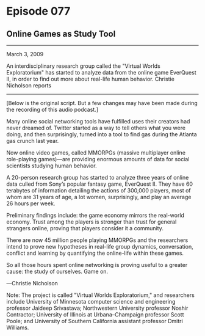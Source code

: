 # Episode 077

## Online Games as Study Tool

---

March 3, 2009

An interdisciplinary research group called the "Virtual Worlds Exploratorium" has started to analyze data from the online game EverQuest II, in order to find out more about real-life human behavior. Christie Nicholson reports

---

[Below is the original script. But a few changes may have been made during the recording of this audio podcast.]

Many online social networking tools have fulfilled uses their creators had never dreamed of. Twitter started as a way to tell others what you were doing, and then surprisingly, turned into a tool to find gas during the Atlanta gas crunch last year.

Now online video games, called MMORPGs (massive multiplayer online role-playing games)—are providing enormous amounts of data for social scientists studying human behavior.

A 20-person research group has started to analyze three years of online data culled from Sony’s popular fantasy game, EverQuest II. They have 60 terabytes of information detailing the actions of 300,000 players, most of whom are 31 years of age, a lot women, surprisingly, and play an average 26 hours per week.

Preliminary findings include: the game economy mirrors the real-world economy. Trust among the players is stronger than trust for general strangers online, proving that players consider it a community.

There are now 45 million people playing MMORPGs and the researchers intend to prove new hypotheses in real-life group dynamics, conversation, conflict and learning by quantifying the online-life within these games.

So all those hours spent online networking is proving useful to a greater cause: the study of ourselves. Game on.

—Christie Nicholson

Note: The project is called "Virtual Worlds Exploratorium," and researchers include University of Minnesota computer science and engineering professor Jaideep Srivastava; Northwestern University professor Noshir Contractor; University of Illinois at Urbana–Champaign professor Scott Poole; and University of Southern California assistant professor Dmitri Williams.

